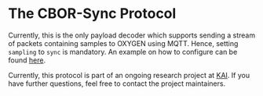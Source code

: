 # The CBOR-Sync Protocol

Currently, this is the only payload decoder which supports sending a stream of packets containing samples to OXYGEN using MQTT. Hence, setting `sampling` to `sync` is mandatory. An example on how to configure can be found [here](config.md).


Currently, this protocol is part of an ongoing research project at [KAI](https://www.k-ai.at/).
If you have further questions, feel free to contact the project maintainers.
